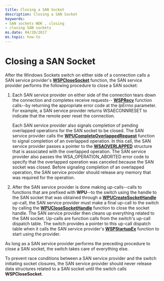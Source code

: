 ```yaml
---
title: Closing a SAN Socket
description: Closing a SAN Socket
keywords:
- SAN sockets WDK , closing
- closing SAN sockets
ms.date: 04/20/2017
ms.topic: how-to
---
```


# Closing a SAN Socket





After the Windows Sockets switch on either side of a connection calls a SAN service provider's [**WSPCloseSocket**](/previous-versions/windows/hardware/network/ff566273(v=vs.85)) function, the SAN service provider performs the following procedure to close a SAN socket:

1.  Each SAN service provider on either side of the connection tears down the connection and completes receive requests-- [**WSPRecv**](/previous-versions/windows/hardware/network/ff566309(v=vs.85)) function calls--by returning the appropriate error code at the *lpErrno* parameter. For example, a SAN service provider returns WSAECONNRESET to indicate that the remote peer reset the connection.

    Each SAN service provider also signals completion of pending overlapped operations for the SAN socket to be closed. The SAN service provider calls the [**WPUCompleteOverlappedRequest**](/windows/win32/api/ws2spi/nf-ws2spi-wpucompleteoverlappedrequest) function to signal completion of an overlapped operation. In this call, the SAN service provider passes a pointer to the [**WSAOVERLAPPED**](/previous-versions/windows/hardware/network/ff565952(v=vs.85)) structure that is associated with the overlapped operation. The SAN service provider also passes the WSA\_OPERATION\_ABORTED error code to specify that the overlapped operation was canceled because the SAN socket was closed. Before signaling completion of an overlapped operation, the SAN service provider should release any memory that was required for the operation.

2.  After the SAN service provider is done making up-calls--calls to functions that are prefixed with **WPU**--to the switch using the handle to the SAN socket that was obtained through a [**WPUCreateSocketHandle**](/windows/win32/api/ws2spi/nf-ws2spi-wpucreatesockethandle) up-call, the SAN service provider must make a final up-call to the switch by calling the [**WPUCloseSocketHandle**](/windows/win32/api/ws2spi/nf-ws2spi-wpuclosesockethandle) function to close the socket handle. The SAN service provider then cleans up everything related to the SAN socket. Up-calls are function calls from the switch's up-call dispatch table. The switch provides a pointer to this up-call dispatch table when it calls the SAN service provider's [**WSPStartupEx**](/previous-versions/windows/hardware/network/ff566321(v=vs.85)) function to start using the provider.

As long as a SAN service provider performs the preceding procedure to close a SAN socket, the switch takes care of everything else.

To prevent race conditions between a SAN service provider and the switch initiating socket closures, the SAN service provider should never release data structures related to a SAN socket until the switch calls **WSPCloseSocket**.

 

